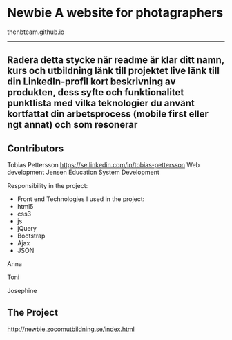 # Newbie A website for photagraphers 
thenbteam.github.io

--------
Radera detta stycke när readme är klar
ditt namn, kurs och utbildning
länk till projektet live
länk till din LinkedIn-profil
kort beskrivning av produkten, dess syfte och funktionalitet
punktlista med vilka teknologier du använt
kortfattat din arbetsprocess (mobile first eller ngt annat) och som resonerar 
---------

Contributors
------------
Tobias Pettersson 
https://se.linkedin.com/in/tobias-pettersson
Web development
Jensen Education System Development

Responsibility in the project:
  - Front end
Technologies I used in the project: 
  - html5 
  - css3 
  - js
  - jQuery
  - Bootstrap
  - Ajax
  - JSON



Anna 


Toni


Josephine


The Project
-----------
http://newbie.zocomutbildning.se/index.html

  
